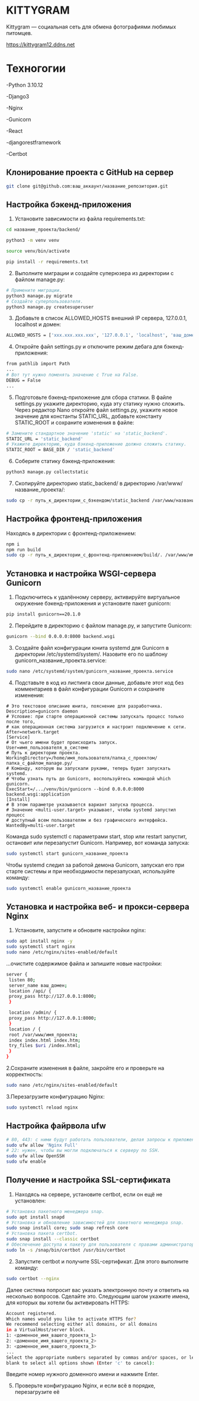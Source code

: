 # KITTYGRAM

 Kittygram — социальная сеть для обмена фотографиями любимых питомцев.

https://kittygram12.ddns.net

# Техногогии 
-Python 3.10.12

-Django3

-Nginx

-Gunicorn

-React

-djangorestframework

-Certbot

## Клонирование проекта с GitHub на сервер

```bash
git clone git@github.com:ваш_аккаунт/название_репозитория.git
```

## Настройка бэкенд-приложения

1. Установите зависимости из файла requirements.txt:
```bash
cd название_проекта/backend/

python3 -m venv venv

source venv/bin/activate

pip install -r requirements.txt
```
2. Выполните миграции и создайте суперюзера из директории с файлом manage.py:
```bash
# Примените миграции.
python3 manage.py migrate
# Создайте суперпользователя.
python3 manage.py createsuperuser
```
3. Добавьте в список ALLOWED_HOSTS внешний IP сервера, 127.0.0.1, localhost и домен:
```bash
ALLOWED_HOSTS = ['xxx.xxx.xxx.xxx', '127.0.0.1', 'localhost', 'ваш_домен']
```
4. Откройте файл settings.py и отключите режим дебага для бэкенд-приложения:
```bash
from pathlib import Path
...
# Вот тут нужно поменять значение с True на False.
DEBUG = False
...
```
5. Подготовьте бэкенд-приложение для сбора статики. В файле settings.py укажите директорию, куда эту статику нужно сложить. Через редактор Nano откройте файл settings.py,
укажите новое значение для константы STATIC_URL, добавьте константу STATIC_ROOT и
сохраните изменения в файле:
```bash
# Замените стандартное значение 'static' на 'static_backend'.
STATIC_URL = 'static_backend'
# Укажите директорию, куда бэкенд-приложение должно сложить статику.
STATIC_ROOT = BASE_DIR / 'static_backend'
```
6. Соберите статику бэкенд-приложения:
```bash
python3 manage.py collectstatic
```
7. Скопируйте директорию static_backend/ в директорию /var/www/название_проекта/:
```bash
sudo cp -r путь_к_директории_с_бэкендом/static_backend /var/www/название_проекта
```
## Настройка фронтенд-приложения

Находясь в директории с фронтенд-приложением:
```bash
npm i
npm run build
sudo cp -r путь_к_директории_с_фронтенд-приложением/build/. /var/www/имя_проекта/
```
## Установка и настройка WSGI-сервера Gunicorn
1. Подключитесь к удалённому серверу, активируйте виртуальное окружение
бэкенд-приложения и установите пакет gunicorn:
```bash
pip install gunicorn==20.1.0
```
2. Перейдите в директорию с файлом manage.py, и запустите Gunicorn:
```bash
gunicorn --bind 0.0.0.0:8000 backend.wsgi
```
3. Создайте файл конфигурации юнита systemd для Gunicorn в директории
/etc/systemd/system/. Назовите его по шаблону gunicorn_название_проекта.service:
```bash
sudo nano /etc/systemd/system/gunicorn_название_проекта.service
```
4. Подставьте в код из листинга свои данные, добавьте этот код без комментариев в файл
конфигурации Gunicorn и сохраните изменения:
```bash[Unit]
# Это текстовое описание юнита, пояснение для разработчика.
Description=gunicorn daemon
# Условие: при старте операционной системы запускать процесс только после того,
# как операционная система загрузится и настроит подключение к сети.
After=network.target
[Service]
# От чьего имени будет происходить запуск.
User=имя_пользователя_в_системе
# Путь к директории проекта.
WorkingDirectory=/home/имя_пользователя/папка_с_проектом/папка_с_файлом_manage.py/
# Команду, которую вы запускали руками, теперь будет запускать systemd.
# Чтобы узнать путь до Gunicorn, воспользуйтесь командой which gunicorn.
ExecStart=/.../venv/bin/gunicorn --bind 0.0.0.0:8000 backend.wsgi:application
[Install]
# В этом параметре указывается вариант запуска процесса.
# Значение <multi-user.target> указывает, чтобы systemd запустил процесс
# доступный всем пользователям и без графического интерфейса.
WantedBy=multi-user.target
```
Команда sudo systemctl с параметрами start, stop или restart запустит, остановит
или перезапустит Gunicorn. Например, вот команда запуска:
```bash
sudo systemctl start gunicorn_название_проекта
```
Чтобы systemd следил за работой демона Gunicorn, запускал его при старте системы
и при необходимости перезапускал, используйте команду:
```bash
sudo systemctl enable gunicorn_название_проекта
```
## Установка и настройка веб- и прокси-сервера Nginx
1. Установите, запустите и обновите настройки nginx:
```bash
sudo apt install nginx -y
sudo systemctl start nginx
sudo nano /etc/nginx/sites-enabled/default
```
…очистите содержимое файла и запишите новые настройки:
```bash
server {
 listen 80;
 server_name ваш_домен;
 location /api/ {
 proxy_pass http://127.0.0.1:8000;
 }

 location /admin/ {
 proxy_pass http://127.0.0.1:8000;
 }
 location / {
 root /var/www/имя_проекта;
 index index.html index.htm;
 try_files $uri /index.html;
 }
}
```
2.Сохраните изменения в файле, закройте его и проверьте на корректность:
```bash
sudo nano /etc/nginx/sites-enabled/default
```
3.Перезагрузите конфигурацию Nginx:
```bash
sudo systemctl reload nginx
```
## Настройка файрвола ufw
```bash
# 80, 443: с ними будут работать пользователи, делая запросы к приложению.
sudo ufw allow 'Nginx Full'
# 22: нужен, чтобы вы могли подключаться к серверу по SSH.
sudo ufw allow OpenSSH
sudo ufw enable
```
## Получение и настройка SSL-сертификата
1. Находясь на сервере, установите certbot, если он ещё не установлен:
```bash
# Установка пакетного менеджера snap.
sudo apt install snapd
# Установка и обновление зависимостей для пакетного менеджера snap.
sudo snap install core; sudo snap refresh core
# Установка пакета certbot.
sudo snap install --classic certbot
# Обеспечение доступа к пакету для пользователя с правами администратора.
sudo ln -s /snap/bin/certbot /usr/bin/certbot
```
2. Запустите certbot и получите SSL-сертификат. Для этого выполните команду:
```bash
sudo certbot --nginx
```
Далее система попросит вас указать электронную почту и ответить на несколько вопросов. Сделайте это.
Следующим шагом укажите имена, для которых вы хотели бы активировать HTTPS:
```bash
Account registered.
Which names would you like to activate HTTPS for?
We recommend selecting either all domains, or all domains
in a VirtualHost/server block.
1: <доменное_имя_вашего_проекта_1>
2: <доменное_имя_вашего_проекта_2>
3: <доменное_имя_вашего_проекта_3>
...
Select the appropriate numbers separated by commas and/or spaces, or leave input
blank to select all options shown (Enter 'c' to cancel):
```
Введите номер нужного доменного имени и нажмите Enter.

5. Проверьте конфигурацию Nginx, и если всё в порядке, перезагрузите её

